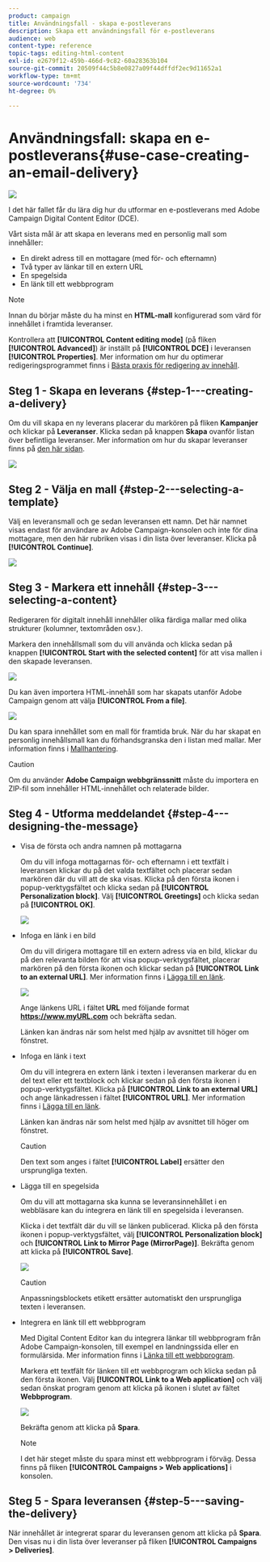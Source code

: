 ```yaml
---
product: campaign
title: Användningsfall - skapa e-postleverans
description: Skapa ett användningsfall för e-postleverans
audience: web
content-type: reference
topic-tags: editing-html-content
exl-id: e2679f12-459b-466d-9c82-60a28363b104
source-git-commit: 20509f44c5b8e0827a09f44dffdf2ec9d11652a1
workflow-type: tm+mt
source-wordcount: '734'
ht-degree: 0%

---
```


# Användningsfall: skapa en e-postleverans{#use-case-creating-an-email-delivery}

![](../../assets/common.svg)

I det här fallet får du lära dig hur du utformar en e-postleverans med Adobe Campaign Digital Content Editor (DCE).

Vårt sista mål är att skapa en leverans med en personlig mall som innehåller:

* En direkt adress till en mottagare (med för- och efternamn)
* Två typer av länkar till en extern URL
* En spegelsida
* En länk till ett webbprogram

>[!NOTE]
>
>Innan du börjar måste du ha minst en **HTML-mall** konfigurerad som värd för innehållet i framtida leveranser.
>
>Kontrollera att **[!UICONTROL Content editing mode]** (på fliken **[!UICONTROL Advanced]**) är inställt på **[!UICONTROL DCE]** i leveransen **[!UICONTROL Properties]**. Mer information om hur du optimerar redigeringsprogrammet finns i [Bästa praxis för redigering av innehåll](content-editing-best-practices.md).

## Steg 1 - Skapa en leverans {#step-1---creating-a-delivery}

Om du vill skapa en ny leverans placerar du markören på fliken **Kampanjer** och klickar på **Leveranser**. Klicka sedan på knappen **Skapa** ovanför listan över befintliga leveranser. Mer information om hur du skapar leveranser finns på [den här sidan](../../delivery/using/about-email-channel.md).

![](assets/delivery_step_1.png)

## Steg 2 - Välja en mall {#step-2---selecting-a-template}

Välj en leveransmall och ge sedan leveransen ett namn. Det här namnet visas endast för användare av Adobe Campaign-konsolen och inte för dina mottagare, men den här rubriken visas i din lista över leveranser. Klicka på **[!UICONTROL Continue]**.

![](assets/dce_delivery_model.png)

## Steg 3 - Markera ett innehåll {#step-3---selecting-a-content}

Redigeraren för digitalt innehåll innehåller olika färdiga mallar med olika strukturer (kolumner, textområden osv.).

Markera den innehållsmall som du vill använda och klicka sedan på knappen **[!UICONTROL Start with the selected content]** för att visa mallen i den skapade leveransen.

![](assets/dce_select_model.png)

Du kan även importera HTML-innehåll som har skapats utanför Adobe Campaign genom att välja **[!UICONTROL From a file]**.

![](assets/dce_select_from_file_template.png)

Du kan spara innehållet som en mall för framtida bruk. När du har skapat en personlig innehållsmall kan du förhandsgranska den i listan med mallar. Mer information finns i [Mallhantering](template-management.md).

>[!CAUTION]
>
>Om du använder **Adobe Campaign webbgränssnitt** måste du importera en ZIP-fil som innehåller HTML-innehållet och relaterade bilder.

## Steg 4 - Utforma meddelandet {#step-4---designing-the-message}

* Visa de första och andra namnen på mottagarna

   Om du vill infoga mottagarnas för- och efternamn i ett textfält i leveransen klickar du på det valda textfältet och placerar sedan markören där du vill att de ska visas. Klicka på den första ikonen i popup-verktygsfältet och klicka sedan på **[!UICONTROL Personalization block]**. Välj **[!UICONTROL Greetings]** och klicka sedan på **[!UICONTROL OK]**.

   ![](assets/dce_personalizationblock_greetings.png)

* Infoga en länk i en bild

   Om du vill dirigera mottagare till en extern adress via en bild, klickar du på den relevanta bilden för att visa popup-verktygsfältet, placerar markören på den första ikonen och klickar sedan på **[!UICONTROL Link to an external URL]**. Mer information finns i [Lägga till en länk](editing-content.md#adding-a-link).

   ![](assets/dce_externalpage.png)

   Ange länkens URL i fältet **URL** med följande format **https://www.myURL.com** och bekräfta sedan.

   Länken kan ändras när som helst med hjälp av avsnittet till höger om fönstret.

* Infoga en länk i text

   Om du vill integrera en extern länk i texten i leveransen markerar du en del text eller ett textblock och klickar sedan på den första ikonen i popup-verktygsfältet. Klicka på **[!UICONTROL Link to an external URL]** och ange länkadressen i fältet **[!UICONTROL URL]**. Mer information finns i [Lägga till en länk](editing-content.md#adding-a-link).

   Länken kan ändras när som helst med hjälp av avsnittet till höger om fönstret.

   >[!CAUTION]
   >
   >Den text som anges i fältet **[!UICONTROL Label]** ersätter den ursprungliga texten.

* Lägga till en spegelsida

   Om du vill att mottagarna ska kunna se leveransinnehållet i en webbläsare kan du integrera en länk till en spegelsida i leveransen.

   Klicka i det textfält där du vill se länken publicerad. Klicka på den första ikonen i popup-verktygsfältet, välj **[!UICONTROL Personalization block]** och **[!UICONTROL Link to Mirror Page (MirrorPage)]**. Bekräfta genom att klicka på **[!UICONTROL Save]**.

   ![](assets/dce_mirrorpage.png)

   >[!CAUTION]
   >
   >Anpassningsblockets etikett ersätter automatiskt den ursprungliga texten i leveransen.

* Integrera en länk till ett webbprogram

   Med Digital Content Editor kan du integrera länkar till webbprogram från Adobe Campaign-konsolen, till exempel en landningssida eller en formulärsida. Mer information finns i [Länka till ett webbprogram](editing-content.md#link-to-a-web-application).

   Markera ett textfält för länken till ett webbprogram och klicka sedan på den första ikonen. Välj **[!UICONTROL Link to a Web application]** och välj sedan önskat program genom att klicka på ikonen i slutet av fältet **Webbprogram**.

   ![](assets/dce_webapp.png)

   Bekräfta genom att klicka på **Spara**.

   >[!NOTE]
   >
   >I det här steget måste du spara minst ett webbprogram i förväg. Dessa finns på fliken **[!UICONTROL Campaigns > Web applications]** i konsolen.

## Steg 5 - Spara leveransen {#step-5---saving-the-delivery}

När innehållet är integrerat sparar du leveransen genom att klicka på **Spara**. Den visas nu i din lista över leveranser på fliken **[!UICONTROL Campaigns > Deliveries]**.
